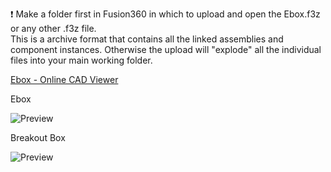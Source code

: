 ❗ Make a folder first in Fusion360 in which to upload and open the Ebox.f3z or any other .f3z file.  
This is a archive format that contains all the linked assemblies and component instances. Otherwise the upload will "explode" all the individual files into your main working folder.  

[Ebox - Online CAD Viewer](https://undoz.autodesk360.com/g/shares/SHd38bfQT1fb47330c99017bc93465881edb?mode=embed)


Ebox <br>

![Preview](/Images/prev_ebox.png)

Breakout Box <br>

![Preview](/Images/prev_breakout.png)

